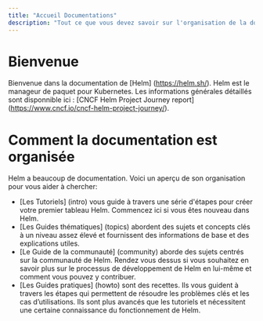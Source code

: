 ```yaml
---
title: "Accueil Documentations"
description: "Tout ce que vous devez savoir sur l'organisation de la documentation."
---
```


# Bienvenue

Bienvenue dans la documentation de [Helm] (https://helm.sh/). Helm est le manageur de paquet pour Kubernetes. Les informations générales détaillés sont disponnible ici : [CNCF Helm Project Journey report] (https://www.cncf.io/cncf-helm-project-journey/).

# Comment la documentation est organisée

Helm a beaucoup de documentation. Voici un aperçu de son organisation
pour vous aider à chercher:

- [Les Tutoriels] (intro) vous guide à travers une série d'étapes pour créer votre premier tableau Helm. Commencez ici si vous êtes nouveau dans Helm.
- [Les Guides thématiques] (topics) abordent des sujets et concepts clés à un niveau assez élevé et fournissent des informations de base et des explications utiles.
- [Le Guide de la communauté] (community) aborde des sujets centrés sur la communauté de Helm. Rendez vous dessus si vous souhaitez en savoir plus sur le processus de développement de Helm en lui-même et comment vous pouvez y contribuer.
- [Les Guides pratiques] (howto) sont des recettes. Ils vous guident à travers les étapes qui permettent de résoudre les problèmes clés et les cas d’utilisations. Ils sont plus avancés que les tutoriels et nécessitent une certaine connaissance du fonctionnement de Helm.